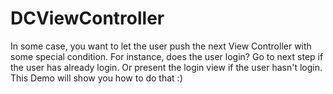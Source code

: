 # DCViewController
In some case, you want to let the user push the next View Controller with some special condition. For instance, does the user login? Go to next step if the user has already login. Or present the login view if the user hasn't login. This Demo will show you how to do that :)
